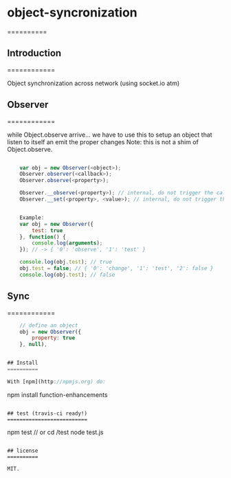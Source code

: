 # object-syncronization
==========

## Introduction
============

Object synchronization across network (using socket.io atm)


## Observer
============

while Object.observe arrive... we have to use this to setup an object that listen to itself an emit the proper changes
Note: this is not a shim of Object.observe.

``` js

    var obj = new Observer(<object>);
    Observer.observer(<callback>);
    Observer.observe(<property>);

    Observer.__observe(<property>); // internal, do not trigger the callback
    Observer.__set(<property>, <value>); // internal, do not trigger the callback


    Example:
    var obj = new Observer({
        test: true
    }, function() {
        console.log(arguments);
    }); // -> { '0': 'observe', '1': 'test' }

    console.log(obj.test); // true
    obj.test = false; // { '0': 'change', '1': 'test', '2': false }
    console.log(obj.test); // false

```

## Sync
============

``` js
    // define an object
    obj = new Observer({
        property: true
    }, null),


## Install
==========

With [npm](http://npmjs.org) do:

```

npm install function-enhancements

```

## test (travis-ci ready!)
==========================

```

npm test
// or
cd /test
node test.js

```

## license
==========

MIT.
